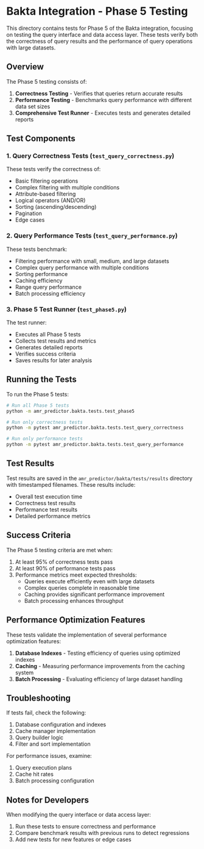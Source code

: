 # Bakta Integration - Phase 5 Testing

This directory contains tests for Phase 5 of the Bakta integration, focusing on testing the query interface and data access layer. These tests verify both the correctness of query results and the performance of query operations with large datasets.

## Overview

The Phase 5 testing consists of:

1. **Correctness Testing** - Verifies that queries return accurate results
2. **Performance Testing** - Benchmarks query performance with different data set sizes
3. **Comprehensive Test Runner** - Executes tests and generates detailed reports

## Test Components

### 1. Query Correctness Tests (`test_query_correctness.py`)

These tests verify the correctness of:
- Basic filtering operations
- Complex filtering with multiple conditions
- Attribute-based filtering
- Logical operators (AND/OR)
- Sorting (ascending/descending)
- Pagination
- Edge cases

### 2. Query Performance Tests (`test_query_performance.py`)

These tests benchmark:
- Filtering performance with small, medium, and large datasets
- Complex query performance with multiple conditions
- Sorting performance
- Caching efficiency
- Range query performance
- Batch processing efficiency

### 3. Phase 5 Test Runner (`test_phase5.py`)

The test runner:
- Executes all Phase 5 tests
- Collects test results and metrics
- Generates detailed reports
- Verifies success criteria
- Saves results for later analysis

## Running the Tests

To run the Phase 5 tests:

```bash
# Run all Phase 5 tests
python -m amr_predictor.bakta.tests.test_phase5

# Run only correctness tests
python -m pytest amr_predictor.bakta.tests.test_query_correctness

# Run only performance tests
python -m pytest amr_predictor.bakta.tests.test_query_performance
```

## Test Results

Test results are saved in the `amr_predictor/bakta/tests/results` directory with timestamped filenames. These results include:

- Overall test execution time
- Correctness test results
- Performance test results
- Detailed performance metrics

## Success Criteria

The Phase 5 testing criteria are met when:

1. At least 95% of correctness tests pass
2. At least 90% of performance tests pass
3. Performance metrics meet expected thresholds:
   - Queries execute efficiently even with large datasets
   - Complex queries complete in reasonable time
   - Caching provides significant performance improvement
   - Batch processing enhances throughput

## Performance Optimization Features

These tests validate the implementation of several performance optimization features:

1. **Database Indexes** - Testing efficiency of queries using optimized indexes
2. **Caching** - Measuring performance improvements from the caching system
3. **Batch Processing** - Evaluating efficiency of large dataset handling

## Troubleshooting

If tests fail, check the following:

1. Database configuration and indexes
2. Cache manager implementation
3. Query builder logic
4. Filter and sort implementation

For performance issues, examine:
1. Query execution plans
2. Cache hit rates
3. Batch processing configuration

## Notes for Developers

When modifying the query interface or data access layer:

1. Run these tests to ensure correctness and performance
2. Compare benchmark results with previous runs to detect regressions
3. Add new tests for new features or edge cases 
